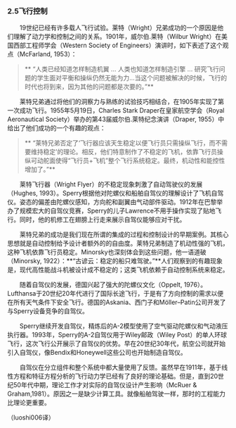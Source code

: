 ### 2.5飞行控制

　　19世纪已经有许多载人飞行试验。莱特（Wright）兄弟成功的一个原因是他们理解了动力学和控制之间的关系。1901年，威尔伯.莱特（Wilbur Wright）在美国西部工程师学会（Western Society of Engineers）演讲时，如下表述了这个观点（McFarland, 1953）：
  
> **  “人类已经知道怎样制造机翼 ... 人类也知道怎样制造引擎 ... 研究飞行问题的学生面对平衡和操纵仍然无能为力...当这个问题被解决的时候，飞行的时代也将到来，因为其他的问题都是次要的。”**

　　莱特兄弟通过将他们的洞察力与熟练的试验技巧相结合，在1905年实现了第一次成功飞行。1955年5月19日，Charles Stark Draper在皇家航空学会（Royal Aeronautical Society）举办的第43届威尔伯.莱特纪念演讲（Draper, 1955）中给出了他们成功的一个有趣的观点：
  
> **  “莱特兄弟否定了‘飞行器应该天生稳定以便飞行员只需操纵飞行，而不需要维持稳定’的理论。相反，他们特意制作了不稳定的飞机，依靠飞行员操纵可动舵面使得“飞行员+飞机”整个飞行系统稳定。最终，机动性和能控性增加了。”**

　　莱特飞行器（Wright Flyer）的不稳定现象刺激了自动驾驶仪的发展（Hughes, 1993）。Sperry根据他对陀螺仪和船舶自驾仪的理解设计了飞机自驾仪。姿态的偏差由陀螺仪感知，方向舵和副翼由气动部件驱动。1912年在巴黎举办了规模宏大的自驾仪竞赛，Sperry的儿子Lawrence不用手操作实现了贴地飞行。同时，他的机修工在翅膀上行走来展示自驾仪能够应对干扰。
  
　　莱特兄弟的成功是我们现在所谓的集成的过程和控制设计的早期案例。其核心思想就是自动控制给予设计者额外的的自由度。莱特兄弟制造了机动性强的飞机，这种飞机依靠飞行员稳定。Minorsky也深刻体会到这些问题，他一语道破（Minorsky, 1922）：**“古谚云：稳定的船只难驾驶。”**人们观察到的有趣现象是，现代高性能战斗机被设计成不稳定的；这类飞机依赖于自动控制系统来稳定。
  
　　随着自驾仪的发展，德国兴起了强大的陀螺仪文化（Oppelt, 1976）。Lufthansa于20世纪20年代进行了国际长途飞行，于是有了方向控制的需求以便在所有天气条件下安全飞行。德国的Askania、西门子和Möller–Patin公司开发了与Sperry设备竞争的自驾仪。
  
　　Sperry继续开发自驾仪，精炼后的A-2模型使用了空气驱动陀螺仪和气动液压执行器。1993年，Sperry的A-2自驾仪用于Wiley邮政（Wiley Post）的单人环球飞行，这次飞行公开展示了自驾仪的优势。早在20世纪30年代，航空公司就开始引入自驾仪，像Bendix和Honeywell这些公司也开始制造自驾仪。
  
　　自驾仪在分立组件和整个系统中都大量使用了反馈。虽然早在1911年，基于线性方程和特征方程分析的飞行动力学已经有了良好的理论基础。但是，直到20世纪50年代中期，理论工作才对实际的自驾仪设计产生影响（McRuer & Graham,1981）。原因之一是缺少计算工具。就像船舶驾驶一样，那时的工程能力比理论更重要。

（luoshi006译）
